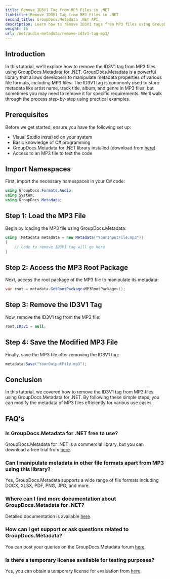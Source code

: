 ```yaml
---
title: Remove ID3V1 Tag from MP3 Files in .NET
linktitle: Remove ID3V1 Tag from MP3 Files in .NET
second_title: GroupDocs.Metadata .NET API
description: Learn how to remove ID3V1 tags from MP3 files using GroupDocs.Metadata for .NET. Easy step-by-step guide with practical examples.
weight: 16
url: /net/audio-metadata/remove-id3v1-tag-mp3/
---
```

## Introduction
In this tutorial, we'll explore how to remove the ID3V1 tag from MP3 files using GroupDocs.Metadata for .NET. GroupDocs.Metadata is a powerful library that allows developers to manipulate metadata properties of various file formats, including MP3 files. The ID3V1 tag is commonly used to store metadata like artist name, track title, album, and genre in MP3 files, but sometimes you may need to remove it for specific requirements. We'll walk through the process step-by-step using practical examples.
## Prerequisites
Before we get started, ensure you have the following set up:
- Visual Studio installed on your system
- Basic knowledge of C# programming
- GroupDocs.Metadata for .NET library installed (download from [here](https://releases.groupdocs.com/metadata/net/))
- Access to an MP3 file to test the code

## Import Namespaces
First, import the necessary namespaces in your C# code:
```csharp
using GroupDocs.Formats.Audio;
using System;
using GroupDocs.Metadata;
```
## Step 1: Load the MP3 File
Begin by loading the MP3 file using GroupDocs.Metadata:
```csharp
using (Metadata metadata = new Metadata("YourInputFile.mp3"))
{
    // Code to remove ID3V1 tag will go here
}
```
## Step 2: Access the MP3 Root Package
Next, access the root package of the MP3 file to manipulate its metadata:
```csharp
var root = metadata.GetRootPackage<MP3RootPackage>();
```
## Step 3: Remove the ID3V1 Tag
Now, remove the ID3V1 tag from the MP3 file:
```csharp
root.ID3V1 = null;
```
## Step 4: Save the Modified MP3 File
Finally, save the MP3 file after removing the ID3V1 tag:
```csharp
metadata.Save("YourOutputFile.mp3");
```

## Conclusion
In this tutorial, we covered how to remove the ID3V1 tag from MP3 files using GroupDocs.Metadata for .NET. By following these simple steps, you can modify the metadata of MP3 files efficiently for various use cases.

## FAQ's
### Is GroupDocs.Metadata for .NET free to use?
GroupDocs.Metadata for .NET is a commercial library, but you can download a free trial from [here](https://releases.groupdocs.com/).
### Can I manipulate metadata in other file formats apart from MP3 using this library?
Yes, GroupDocs.Metadata supports a wide range of file formats including DOCX, XLSX, PDF, PNG, JPG, and more.
### Where can I find more documentation about GroupDocs.Metadata for .NET?
Detailed documentation is available [here](https://tutorials.groupdocs.com/metadata/net/).
### How can I get support or ask questions related to GroupDocs.Metadata?
You can post your queries on the GroupDocs.Metadata forum [here](https://forum.groupdocs.com/c/metadata/14).
### Is there a temporary license available for testing purposes?
Yes, you can obtain a temporary license for evaluation from [here](https://purchase.groupdocs.com/temporary-license/).

